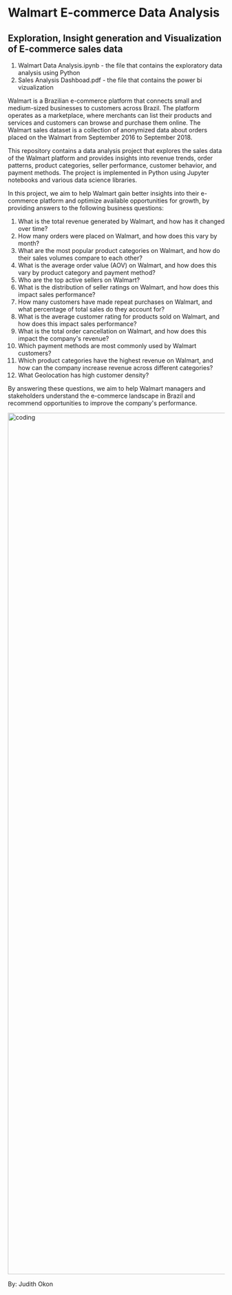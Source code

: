 # Walmart E-commerce Data Analysis

## Exploration, Insight generation and Visualization of E-commerce sales data

1. Walmart Data Analysis.ipynb - the file that contains the exploratory data analysis using Python
2. Sales Analysis Dashboad.pdf - the file that contains the power bi vizualization

Walmart is a Brazilian e-commerce platform that connects small and medium-sized businesses to customers across Brazil. The platform operates as a marketplace, where merchants can list their products and services and customers can browse and purchase them online. The Walmart sales dataset is a collection of anonymized data about orders placed on the Walmart from September 2016 to September 2018.

This repository contains a data analysis project that explores the sales data of the Walmart platform and provides insights into revenue trends, order patterns, product categories, seller performance, customer behavior, and payment methods. The project is implemented in Python using Jupyter notebooks and various data science libraries.

In this project, we aim to help Walmart gain better insights into their e-commerce platform and optimize available opportunities for growth, by providing answers to the following business questions:

1. What is the total revenue generated by Walmart, and how has it changed over time?
2. How many orders were placed on Walmart, and how does this vary by month?
3. What are the most popular product categories on Walmart, and how do their sales volumes compare to each other?
4. What is the average order value (AOV) on Walmart, and how does this vary by product category and payment method?
5. Who are the top active sellers on Walmart?
6. What is the distribution of seller ratings on Walmart, and how does this impact sales performance?
7. How many customers have made repeat purchases on Walmart, and what percentage of total sales do they account for?
8. What is the average customer rating for products sold on Walmart, and how does this impact sales performance?
9. What is the total order cancellation on Walmart, and how does this impact the company's revenue?
10. Which payment methods are most commonly used by Walmart customers?
11. Which product categories have the highest revenue on Walmart, and how can the company increase revenue across different categories?
12. What Geolocation has high customer density?

By answering these questions, we aim to help Walmart managers and stakeholders understand the e-commerce landscape in Brazil and recommend opportunities to improve the company's performance. 

<img align="center" alt="coding" width="2000" src="https://labsnews.com/en/wp-content/uploads/sites/6/2019/10/Walmart-1280x720.jpg">

By: Judith Okon





